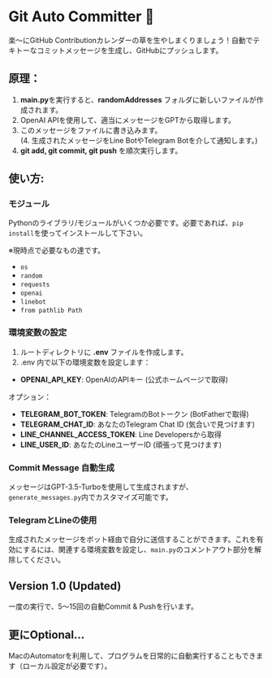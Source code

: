 # Git Auto Committer 🌱

楽〜にGitHub Contributionカレンダーの草を生やしまくりましょう！自動でテキトーなコミットメッセージを生成し、GitHubにプッシュします。

## 原理：
1. **main.py**を実行すると、**randomAddresses** フォルダに新しいファイルが作成されます。
2. OpenAI APIを使用して、適当にメッセージをGPTから取得します。
3. このメッセージをファイルに書き込みます。  
(4. 生成されたメッセージをLine BotやTelegram Botを介して通知します。)
5. **git add, git commit, git push** を順次実行します。

## 使い方:

### モジュール

Pythonのライブラリ/モジュールがいくつか必要です。必要であれば、`pip install`を使ってインストールして下さい。

※現時点で必要なもの達です。

- `os`
- `random`
- `requests`
- `openai`
- `linebot`
- `from pathlib Path`

### 環境変数の設定

1. ルートディレクトリに **.env** ファイルを作成します。
2. .env 内で以下の環境変数を設定します：  　　
- **OPENAI_API_KEY**: OpenAIのAPIキー (公式ホームページで取得)

オプション：
- **TELEGRAM_BOT_TOKEN**: TelegramのBotトークン (BotFatherで取得)　　
- **TELEGRAM_CHAT_ID**: あなたのTelegram Chat ID (気合いで見つけます)
- **LINE_CHANNEL_ACCESS_TOKEN**: Line Developersから取得
- **LINE_USER_ID**: あなたのLineユーザーID (頑張って見つけます)

### Commit Message 自動生成

メッセージはGPT-3.5-Turboを使用して生成されますが、`generate_messages.py`内でカスタマイズ可能です。

### TelegramとLineの使用
生成されたメッセージをボット経由で自分に送信することができます。これを有効にするには、関連する環境変数を設定し、`main.py`のコメントアウト部分を解除してください。

## Version 1.0 (Updated)

一度の実行で、5〜15回の自動Commit & Pushを行います。

## 更にOptional...

MacのAutomatorを利用して、プログラムを日常的に自動実行することもできます（ローカル設定が必要です）。

